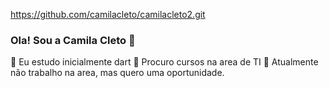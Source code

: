 https://github.com/camilacleto/camilacleto2.git
### Ola! Sou a Camila Cleto  👋

👀 Eu estudo inicialmente dart 
🌱 Procuro cursos na area de TI
💞️ Atualmente não trabalho na area, mas quero uma oportunidade.
 

